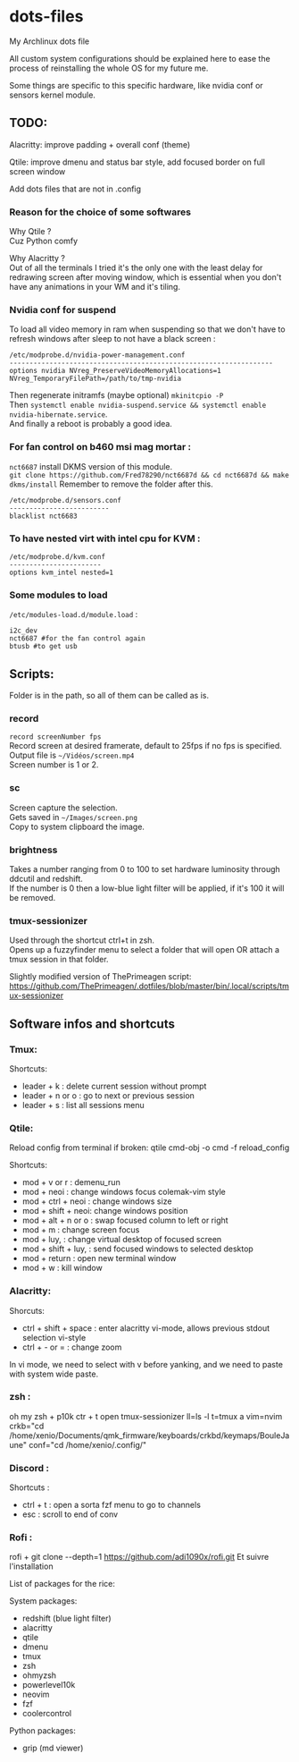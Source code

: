 # dots-files
My Archlinux dots file 

All custom system configurations should be explained here to ease the process of reinstalling the whole OS for my future me.

Some things are specific to this specific hardware, like nvidia conf or sensors kernel module.

## TODO:

Alacritty: improve padding + overall conf (theme)

Qtile: improve dmenu and status bar style, add focused border on full screen window

Add dots files that are not in .config

### Reason for the choice of some softwares

Why Qtile ? \
Cuz Python comfy

Why Alacritty ?\
Out of all the terminals I tried it's the only one with the least delay for redrawing screen after moving window, which is essential when you don't have any animations in your WM and it's tiling.

### Nvidia conf for suspend
To load all video memory in ram when suspending so that we don't have to refresh windows after sleep to not have a black screen :

```
/etc/modprobe.d/nvidia-power-management.conf
------------------------------------------------------------------
options nvidia NVreg_PreserveVideoMemoryAllocations=1 NVreg_TemporaryFilePath=/path/to/tmp-nvidia
```

Then regenerate initramfs (maybe optional) ``mkinitcpio -P``\
Then ``systemctl enable nvidia-suspend.service && systemctl enable nvidia-hibernate.service``.\
And finally a reboot is probably a good idea.

### For fan control on b460 msi mag mortar : 

``nct6687`` install DKMS version of this module.\
``git clone https://github.com/Fred78290/nct6687d && cd nct6687d && make dkms/install``
Remember to remove the folder after this.

```
/etc/modprobe.d/sensors.conf
-------------------------
blacklist nct6683
```

### To have nested virt with intel cpu for KVM :
```
/etc/modprobe.d/kvm.conf
-----------------------
options kvm_intel nested=1
```

### Some modules to load

``/etc/modules-load.d/module.load`` :
```
i2c_dev
nct6687 #for the fan control again
btusb #to get usb
```

## Scripts: 
Folder is in the path, so all of them can be called as is. 

### record
``record screenNumber fps``\
Record screen at desired framerate, default to 25fps if no fps is specified. Output file is ``~/Vidéos/screen.mp4``\
Screen number is 1 or 2.

### sc

Screen capture the selection.\
Gets saved in ``~/Images/screen.png`` \
Copy to system clipboard the image.


### brightness

Takes a number ranging from 0 to 100 to set hardware luminosity through ddcutil and redshift.\
If the number is 0 then a low-blue light filter will be applied, if it's 100 it will be removed.

### tmux-sessionizer

Used through the shortcut ctrl+t in zsh.\
Opens up a fuzzyfinder menu to select a folder that will open OR attach a tmux session in that folder.

Slightly modified version of ThePrimeagen script: https://github.com/ThePrimeagen/.dotfiles/blob/master/bin/.local/scripts/tmux-sessionizer

## Software infos and shortcuts
### Tmux:

Shortcuts:
- leader + k : delete current session without prompt
- leader + n or o : go to next or previous session
- leader + s : list all sessions menu

### Qtile: 

Reload config from terminal if broken: qtile cmd-obj -o cmd -f reload_config

Shortcuts:
- mod + v or r : demenu_run
- mod + neoi : change windows focus colemak-vim style
- mod + ctrl + neoi : change windows size
- mod + shift + neoi: change windows position
- mod + alt + n or o : swap focused column to left or right
- mod + m : change screen focus
- mod + luy, : change virtual desktop of focused screen
- mod + shift + luy, : send focused windows to selected desktop
- mod + return : open new terminal window
- mod + w : kill window

### Alacritty:

Shorcuts:
- ctrl + shift + space : enter alacritty vi-mode, allows previous stdout selection vi-style
- ctrl + - or = : change zoom

In vi mode, we need to select with v before yanking, and we need to paste with system wide paste.


### zsh :

oh my zsh + p10k
ctr + t open tmux-sessionizer
ll=ls -l
t=tmux a
vim=nvim
crkb="cd /home/xenio/Documents/qmk_firmware/keyboards/crkbd/keymaps/BouleJaune"
conf="cd /home/xenio/.config/"

### Discord :

Shortcuts : 
- ctrl + t : open a sorta fzf menu to go to channels
- esc : scroll to end of conv

### Rofi :
rofi + 
git clone --depth=1 https://github.com/adi1090x/rofi.git
Et suivre l'installation

List of packages for the rice:

System packages:
- redshift (blue light filter)
- alacritty
- qtile
- dmenu
- tmux
- zsh
- ohmyzsh
- powerlevel10k
- neovim
- fzf
- coolercontrol

Python packages:
- grip (md viewer)
